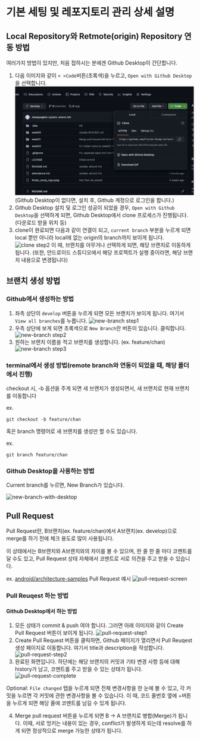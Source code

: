 # 기본 세팅 및 레포지토리 관리 상세 설명

## Local Repository와 Retmote(origin) Repository 연동 방법

여러가지 방법이 있지만, 처음 접하시는 분에겐 Github Desktop이 간단합니다.

1. 다음 이미지와 같이 `< >Code`버튼(초록색)을 누르고, `Open with Github Desktop`을 선택합니다.
![clone step1](./images/clone-step1.png)
(Github Desktop이 없다면, 설치 후, Github 계정으로 로그인을 합니다.) 
2. Github Desktop 설치 및 로그인 성공이 되었을 경우, `Open with Github Desktop`을 선택하게 되면, Github Desktop에서 clone 프로세스가 진행됩니다.(다운로드 받을 위치 등)
3. clone이 완료되면 다음과 같이 연결이 되고, `current branch` 부분을 누르게 되면 local 뿐만 아니라 local에 없는 origin의 branch까지 보이게 됩니다.
![clone step2](/images/clone-step2.png)
이 때, 브랜치를 아무거나 선택하게 되면, 해당 브랜치로 이동하게 됩니다. (또한, 안드로이드 스튜디오에서 해당 프로젝트가 실행 중이라면, 해당 브랜치 내용으로 변경됩니다)

## 브랜치 생성 방법

### Github에서 생성하는 방법

1. 좌측 상단의 `develop` 버튼을 누르게 되면 모든 브랜치가 보이게 됩니다. 여기서 `View all branches`를 누릅니다.
![new-branch step1](/images/new-branch-step1.png)
2. 우측 상단에 보게 되면 초록색으로 `New Branch`란 버튼이 있습니다. 클릭합니다.
![new-branch step2](/images/new-branch-step2.png)
3. 원하는 브랜치 이름을 적고 브랜치를 생성합니다. (ex. feature/chan)
![new-branch step3](/images/new-branch-step3.png)

### terminal에서 생성 방법(remote branch와 연동이 되었을 때, 해당 폴더에서 진행)

checkout 시, -b 옵션을 주게 되면 새 브랜치가 생성되면서, 새 브랜치로 현재 브랜치를 이동합니다

ex.
```
git checkout -b feature/chan
```

혹은 branch 명령어로 새 브랜치를 생성만 할 수도 있습니다.

ex.
```
git branch feature/chan
```

### Github Desktop을 사용하는 방법

Current branch를 누르면, New Branch가 있습니다. 

![new-branch-with-desktop](/images/new-branch-with-desktop.png)

## Pull Request

Pull Request란, B브랜치(ex. feature/chan)에서 A브랜치(ex. develop)으로 merge를 하기 전에 체크 용도로 많이 사용됩니다.

이 상태에서는 B브랜치와 A브랜치와의 차이를 볼 수 있으며, 한 줄 한 줄 마다 코멘트를 달 수도 있고, Pull Request 상태 자체에서 코멘트로 서로 의견을 주고 받을 수 있습니다.

ex. [android/architecture-samples](https://github.com/android/architecture-samples/pull/878) Pull Request 예시
![pull-request-screen](/images/pull-request-screen.png)

### Pull Reuqest 하는 방법

#### Github Desktop에서 하는 방법

1. 모든 상태가 commit & push 여야 합니다. 그러면 아래 이미지와 같이 Create Pull Request 버튼이 보이게 됩니다.
![pull-request-step1](/images/pull-request-step1.png)
2. Create Pull Request 버튼을 클릭하면, Github 페이지가 열리면서 Pull Reuqest 생성 페이지로 이동합니다. 여기서 title과 description을 작성합니다.
![pull-request-step2](/images/pull-request-step2.png)
3. 완료된 화면입니다. 하단에는 해당 브랜치의 커밋과 기타 변경 사항 등에 대해 history가 남고, 코멘트를 주고 받을 수 있는 상태가 됩니다.
![pull-request-complete](/images/pull-request-complete.png)

Optional: `File changed` 탭을 누르게 되면 전체 변경사항을 한 눈에 볼 수 있고, 각 커밋을 누르면 각 커밋에 관한 변경사항을 볼 수 있습니다. 이 때, 코드 줄번호 옆에 +버튼을 누르게 되면 해당 줄에 코멘트를 남길 수 있게 됩니다.

4. Merge pull request 버튼을 누르게 되면 B -> A 브랜치로 병합(Merge)가 됩니다. 이때, 서로 엉키는 내용이 있는 경우, conflict가 발생하게 되는데 resolve를 하게 되면 정상적으로 merge 가능한 상태가 됩니다.
